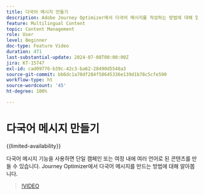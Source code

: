 ```yaml
---
title: 다국어 메시지 만들기
description: Adobe Journey Optimizer에서 다국어 메시지를 작성하는 방법에 대해 알아봅니다.
feature: Multilingual Content
topic: Content Management
role: User
level: Beginner
doc-type: Feature Video
duration: 471
last-substantial-update: 2024-07-08T00:00:00Z
jira: KT-15747
exl-id: cad09776-b39c-42c3-ba62-28490d5548a3
source-git-commit: bb6dc1a70df284f58645336e139d1b78c5cfe590
workflow-type: ht
source-wordcount: '45'
ht-degree: 100%

---
```


# 다국어 메시지 만들기

{{limited-availability}}

다국어 메시지 기능을 사용하면 단일 캠페인 또는 여정 내에 여러 언어로 된 콘텐츠를 만들 수 있습니다. Journey Optimizer에서 다국어 메시지를 만드는 방법에 대해 알아봅니다.

>[!VIDEO](https://video.tv.adobe.com/v/3430921/?learn=on)
